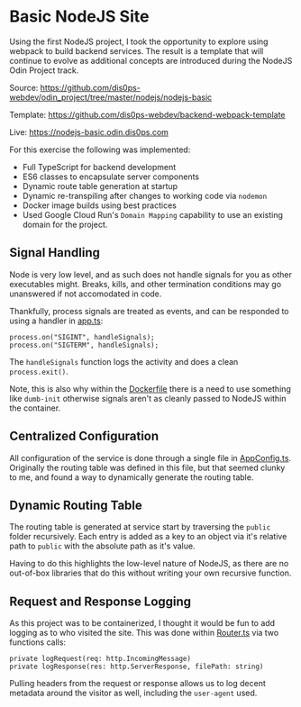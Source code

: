 # Basic NodeJS Site

Using the first NodeJS project, I took the opportunity to explore using webpack to build backend services.  The result is a template that will continue to evolve as additional concepts are introduced during the NodeJS Odin Project track.  

Source: https://github.com/dis0ps-webdev/odin_project/tree/master/nodejs/nodejs-basic

Template: https://github.com/dis0ps-webdev/backend-webpack-template

Live: https://nodejs-basic.odin.dis0ps.com

For this exercise the following was implemented:

* Full TypeScript for backend development
* ES6 classes to encapsulate server components
* Dynamic route table generation at startup
* Dynamic re-transpiling after changes to working code via `nodemon`
* Docker image builds using best practices
* Used Google Cloud Run's `Domain Mapping` capability to use an existing domain for the project.

## Signal Handling
Node is very low level, and as such does not handle signals for you as other executables might.  Breaks, kills, and other termination conditions may go unanswered if not accomodated in code.

Thankfully, process signals are treated as events, and can be responded to using a handler in [app.ts](src/app.ts):

```
process.on("SIGINT", handleSignals);
process.on("SIGTERM", handleSignals);
```

The `handleSignals` function logs the activity and does a clean `process.exit()`.

Note, this is also why within the [Dockerfile](Dockerfile) there is a need to use something like `dumb-init` otherwise signals aren't as cleanly passed to NodeJS within the container.

## Centralized Configuration

All configuration of the service is done through a single file in [AppConfig.ts](config/../src/config/AppConfig.ts).  Originally the routing table was defined in this file, but that seemed clunky to me, and found a way to dynamically generate the routing table.

## Dynamic Routing Table

The routing table is generated at service start by traversing the `public` folder recursively.  Each entry is added as a key to an object via it's relative path to `public` with the absolute path as it's value.  

Having to do this highlights the low-level nature of NodeJS, as there are no out-of-box libraries that do this without writing your own recursive function.

## Request and Response Logging

As this project was to be containerized, I thought it would be fun to add logging as to who visited the site.  This was done within [Router.ts](src/routes/Router.ts) via two functions calls:

```
private logRequest(req: http.IncomingMessage)
private logResponse(res: http.ServerResponse, filePath: string)
```

Pulling headers from the request or response allows us to log decent metadata around the visitor as well, including the `user-agent` used.